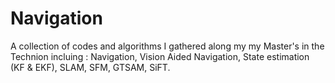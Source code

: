 # Navigation

A collection of codes and algorithms I gathered along my my Master's in the Technion incluing :
Navigation, Vision Aided Navigation, State estimation (KF & EKF), SLAM, SFM, GTSAM, SiFT.
